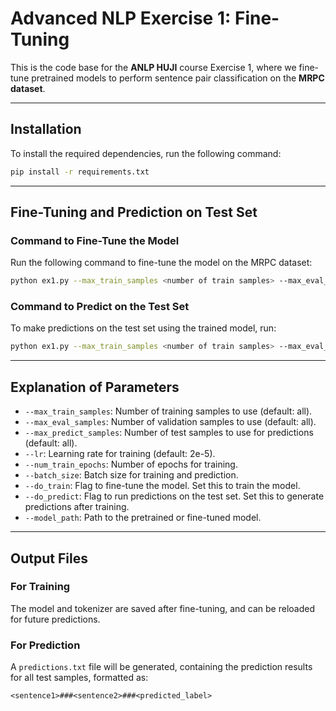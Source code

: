 # Advanced NLP Exercise 1: Fine-Tuning

This is the code base for the **ANLP HUJI** course Exercise 1, where we fine-tune pretrained models to perform sentence pair classification on the **MRPC dataset**.

---

## Installation

To install the required dependencies, run the following command:

```bash
pip install -r requirements.txt
```

---

## Fine-Tuning and Prediction on Test Set

### Command to Fine-Tune the Model

Run the following command to fine-tune the model on the MRPC dataset:

```bash
python ex1.py --max_train_samples <number of train samples> --max_eval_samples <number of validation samples> --max_predict_samples <number of prediction samples> --lr <learning rate> --num_train_epochs <number of training epochs> --batch_size <batch size> --do_train --model_path <path to pretrained model>
```

### Command to Predict on the Test Set

To make predictions on the test set using the trained model, run:

```bash
python ex1.py --max_train_samples <number of train samples> --max_eval_samples <number of validation samples> --max_predict_samples <number of prediction samples> --lr <learning rate> --num_train_epochs <number of training epochs> --batch_size <batch size> --do_predict --model_path <path to fine-tuned model>
```

---

## Explanation of Parameters

* `--max_train_samples`: Number of training samples to use (default: all).
* `--max_eval_samples`: Number of validation samples to use (default: all).
* `--max_predict_samples`: Number of test samples to use for predictions (default: all).
* `--lr`: Learning rate for training (default: 2e-5).
* `--num_train_epochs`: Number of epochs for training.
* `--batch_size`: Batch size for training and prediction.
* `--do_train`: Flag to fine-tune the model. Set this to train the model.
* `--do_predict`: Flag to run predictions on the test set. Set this to generate predictions after training.
* `--model_path`: Path to the pretrained or fine-tuned model.

---

## Output Files

### For Training

The model and tokenizer are saved after fine-tuning, and can be reloaded for future predictions.

### For Prediction

A `predictions.txt` file will be generated, containing the prediction results for all test samples, formatted as:

```php-template
<sentence1>###<sentence2>###<predicted_label>
```